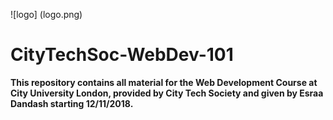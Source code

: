 ![logo] (logo.png)
# CityTechSoc-WebDev-101

__This repository contains all material for the Web Development Course at City University London, provided by City Tech Society and given by Esraa Dandash starting 12/11/2018.__
